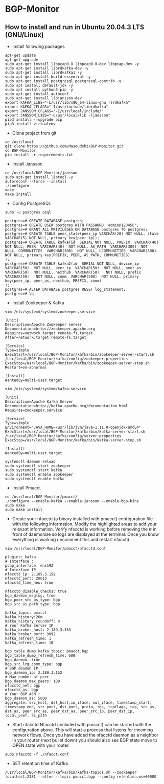 # BGP-Monitor

## How to install and run in Ubuntu 20.04.3 LTS (GNU/Linux)
* Install following packages
``` 
apt-get update
apt-get upgrade
sudo apt-get install libpcap0.8 libpcap0.8-dev libpcap-dev -y
sudo apt-get install librdkafka-dev -y
sudo apt-get install librdkafka1 -y
sudo apt-get install build-essential -y
sudo apt-get install postgresql postgresql-contrib -y
sudo apt install default-jdk -y
sudo apt install python3-pip -y
sudo apt-get install autoconf
sudo apt-get install libjansson-dev
export KAFKA_LIBS="-L/usr/lib/x86_64-linux-gnu -lrdkafka"
export KAFKA_CFLAGS="-I/usr/include/librdkafka"
export JANSSON_CFLAGS="-I/usr/local/include/"
export JANSSON_LIBS="-L/usr/local/lib -ljansson"
pip3 install --upgrade pip
pip3 install virtualenv
```

* Clone project from git
```
cd /usr/local
git clone https://github.com/MasoudKhz/BGP-Monitor.git
cd BGP-Monitor
pip install -r requirements.txt
```

* Install Jansson 
```
cd /usr/local/BGP-Monitor/jansson
sudo apt-get install libtool -y
autoreconf --force --install
./configure
make
make install
```

* Config PostgreSQL
```
sudo -u postgres psql

postgres=# CREATE DATABASE postgres;
postgres=# CREATE USER postgres WITH PASSWORD 'admin@123456';
postgres=# GRANT ALL PRIVILEGES ON DATABASE postgres TO postgres;
postgres=# CREATE TABLE peer_state(peer_ip VARCHAR(20) NOT NULL, state VARCHAR(5) NOT NULL, primary key(peer_ip));
postgres=# CREATE TABLE kafka(id  SERIAL NOT NULL, PREFIX  VARCHAR(40) NOT NULL, PEER  VARCHAR(40)  NOT NULL, AS_PATH  VARCHAR(300)  NOT NULL, COMMUNITIES  VARCHAR(300)  NOT NULL, LCOMMUNITIES  VARCHAR(300)  NOT NULL, primary key(PREFIX, PEER, AS_PATH, COMMUNITIES)
);
postgres=# CREATE TABLE kafka2(id  SERIAL NOT NULL, device_ip  VARCHAR(50)  NOT NULL, peer_ip  VARCHAR(50)  NOT NULL, peer_as  VARCHAR(50)  NOT NULL, nexthub  VARCHAR(50)   NOT NULL, prefix  VARCHAR(50)   NOT NULL, comm  VARCHAR(500)  NOT NULL, primary key(peer_ip, peer_as, nexthub, PREFIX, comm)
);
postgres=# ALTER DATABASE postgres RESET log_statement;
postgres=# \q
```

* Install Zookeeper & Kafka
```
vim /etc/systemd/system/zookeeper.service
```
```
[Unit]
Description=Apache Zookeeper server
Documentation=http://zookeeper.apache.org
Requires=network.target remote-fs.target
After=network.target remote-fs.target

[Service]
Type=simple
ExecStart=/usr/local/BGP-Monitor/kafka/bin/zookeeper-server-start.sh /usr/local/BGP-Monitor/kafka/config/zookeeper.properties
ExecStop=/usr/local/BGP-Monitor/kafka/bin/zookeeper-server-stop.sh
Restart=on-abnormal

[Install]
WantedBy=multi-user.target
```

```
vim /etc/systemd/system/kafka.service
```
```
[Unit]
Description=Apache Kafka Server
Documentation=http://kafka.apache.org/documentation.html
Requires=zookeeper.service

[Service]
Type=simple
Environment="JAVA_HOME=/usr/lib/jvm/java-1.11.0-openjdk-amd64"
ExecStart=/usr/local/BGP-Monitor/kafka/bin/kafka-server-start.sh /usr/local/BGP-Monitor/kafka/config/server.properties
ExecStop=/usr/local/BGP-Monitor/kafka/bin/kafka-server-stop.sh

[Install]
WantedBy=multi-user.target
```
```
systemctl daemon-reload
sudo systemctl start zookeeper
sudo systemctl start kafka
sudo systemctl enable zookeeper
sudo systemctl enable kafka
```

* Install Pmacct
```
cd /usr/local/BGP-Monitor/pmacct/
./configure --enable-kafka --enable-jansson --enable-bgp-bins
sudo make
sudo make install
```

* Create your nfacctd (a binary installed with pmacct) configuration file with the following information. Modify the highlighted areas to add your relevant information. Verify nfacctd is working before removing the # in front of daemonize so logs are displayed at the terminal. Once you know everything is working uncomment this and restart nfacctd.
```
vim /usr/local/BGP-Monitor/pmacct/nfacctd.conf
```
```
plugins: kafka
# Interface :
pcap_interface: ens192
# Interface IP
nfacctd_ip: 2.189.3.152
nfacctd_port: 20013
nfacctd_time_new: true

nfacctd_disable_checks: true
bgp_daemon_msglog: true
bgp_peer_src_as_type: bgp
bgp_src_as_path_type: bgp

kafka_topic: pmacct
kafka_history:20m
kafka_history_roundoff: m
# Your Kafka Server IP
kafka_broker_host: 2.189.3.153
kafka_broker_port: 9092
kafka_refresh_time: 1
kafka_refresh_time: 10

bgp_table_dump_kafka_topic: pmacct.bgp
bgp_table_dump_refresh_time: 600
bgp_daemon: true
bgp_src_lrg_comm_type: bgp
# BGP deamon IP
bgp_daemon_ip: 2.189.3.152
# Max number of peer
bgp_daemon_max_peers: 100
nfacctd_net: bgp
nfacctd_as: bgp
# Your BGP ASN :
bgp_daemon_as: 5000
aggregate: src_host, dst_host,in_iface, out_iface, timestamp_start, timestamp_end, src_port, dst_port, proto, tos, tcpflags, tag, src_as, dst_as, peer_src_as, peer_dst_as, peer_src_ip, peer_dst_ip, local_pref, as_path
```

* Start nfacctd
Nfacctd (included with pmacct) can be started with the configuration above. This will start a process that listens for incoming network flows. Once you have added the nfacctd daemon as a neighbor in your router (next bullet down) you should also see BGP state move to OPEN state with your router.
```
sudo nfacctd -f ./nfacct.conf
```
* SET retention time of Kafka
```
/usr/local/BGP-Monitor/kafka/bin/kafka-topics.sh --zookeeper localhost:2181 --alter --topic pmacct.bgp --config retention.ms=60000 
```

